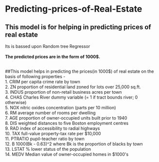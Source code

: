 # Predicting-prices-of-Real-Estate
## This model is for helping in predicting prices of real estate <br> 
Its is bassed upon Random tree Regressor
<br>
<br>
**The predicted prices are in the form of 1000$.**
<br><br>

##This model helps in predicting the prices(in 1000$) of real estate on the basis of following properties - <br>
    1. CRIM      per capita crime rate by town<br>
    2. ZN        proportion of residential land zoned for lots over 25,000 sq.ft.<br>
    3. INDUS     proportion of non-retail business acres per town<br>
    4. CHAS      Charles River dummy variable (= 1 if tract bounds river; 0 otherwise)<br>
    5. NOX       nitric oxides concentration (parts per 10 million)<br>
    6. RM        average number of rooms per dwelling<br>
    7. AGE       proportion of owner-occupied units built prior to 1940<br>
    8. DIS       weighted distances to five Boston employment centres<br>
    9. RAD       index of accessibility to radial highways<br>
    10. TAX      full-value property-tax rate per $10,000 <br>
    11. PTRATIO  pupil-teacher ratio by town <br>
    12. B        1000(Bk - 0.63)^2 where Bk is the proportion of blacks by town <br>
    13. LSTAT    % lower status of the population <br>
    14. MEDV     Median value of owner-occupied homes in $1000's <br>


